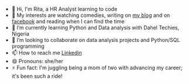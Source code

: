 - 👋 Hi, I'm Rita, a HR Analyst learning to code
- 👀 My interests are watching comedies, writing on [my blog](https://www.talesbyrita.com) and on [facebook](https://www.facebook.com/rita.anyanwu.14) and reading when I can find the time
- 🌱 I’m currently learning Python and Data analysis with Dahel Techies, Nigeria
- 💞️ I’m looking to collaborate on data analysis projects and Python/SQL programming
- 📫 How to reach me [Linkedin](www.linkedin.com/in/ritaokoro17)
- 😄 Pronouns: she/her
- ⚡ Fun fact: I'm juggling being a mom of two with advancing my career; it's been such a ride!

<!---
R-analyst/R-analyst is a ✨ special ✨ repository because its `README.md` (this file) appears on your GitHub profile.
You can click the Preview link to take a look at your changes.
--->
